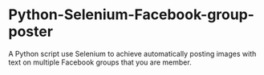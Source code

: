 # Python-Selenium-Facebook-group-poster
A Python script use Selenium to achieve automatically posting images with text on multiple Facebook groups that you are member.
